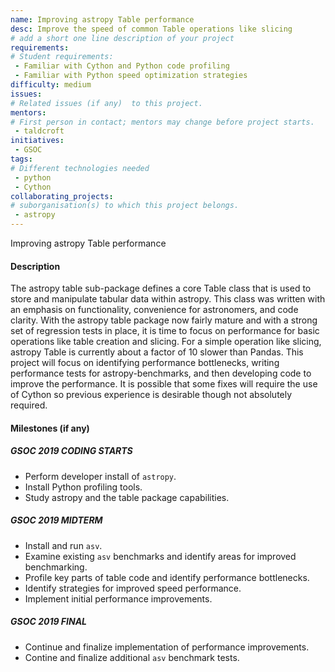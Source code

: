 ```yaml
---
name: Improving astropy Table performance
desc: Improve the speed of common Table operations like slicing
# add a short one line description of your project
requirements:
# Student requirements:
 - Familiar with Cython and Python code profiling
 - Familiar with Python speed optimization strategies
difficulty: medium
issues:
# Related issues (if any)  to this project.
mentors:
# First person in contact; mentors may change before project starts.
 - taldcroft
initiatives:
 - GSOC
tags:
# Different technologies needed
 - python
 - Cython
collaborating_projects:
# suborganisation(s) to which this project belongs.
 - astropy
---
```


Improving astropy Table performance

#### Description

The astropy table sub-package defines a core Table class that is
used to store and manipulate tabular data within astropy.  This class
was written with an emphasis on functionality, convenience for astronomers,
and code clarity.  With the astropy table package now fairly mature
and with a strong set of regression tests in place, it is time to focus
on performance for basic operations like table creation and slicing.
For a simple operation like slicing, astropy Table is currently about
a factor of 10 slower than Pandas.  This project will focus on identifying
performance bottlenecks, writing performance tests for astropy-benchmarks,
and then developing code to improve the performance.  It is possible that
some fixes will require the use of Cython so previous experience is
desirable though not absolutely required.

#### Milestones (if any)

##### GSOC 2019 CODING STARTS

* Perform developer install of `astropy`.
* Install Python profiling tools.
* Study astropy and the table package capabilities.

##### GSOC 2019 MIDTERM

* Install and run `asv`.
* Examine existing `asv` benchmarks and identify areas for improved benchmarking.
* Profile key parts of table code and identify performance bottlenecks.
* Identify strategies for improved speed performance.
* Implement initial performance improvements.

##### GSOC 2019 FINAL

* Continue and finalize implementation of performance improvements.
* Contine and finalize additional `asv` benchmark tests.
